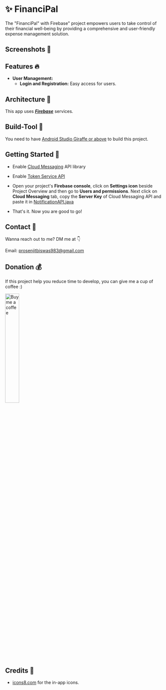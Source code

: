 <div align="center">


</div>

# ✨ FinanciPal
The "FinanciPal" with Firebase" project empowers users to take control of their financial well-being by providing a comprehensive and user-friendly expense management solution.

## Screenshots 📱
<div align="center">
<!-- <img src="https://github.com/Mahmud0808/SheGuard/blob/master/screenshots/onboarding.jpg" width="15%" /> -->
</div>

## Features 🔥

- **User Management:**
  - **Login and Registration:** Easy access for users.



## Architecture 🗼

This app uses [***Firebase***](https://firebase.google.com/) services.

## Build-Tool 🧰

You need to have [Android Studio Giraffe or above](https://developer.android.com/studio) to build this project.

## Getting Started 🚀

- Enable [Cloud Messaging](https://console.cloud.google.com/apis/library/googlecloudmessaging.googleapis.com) API library

- Enable [Token Service API](https://console.cloud.google.com/apis/library/securetoken.googleapis.com)

- Open your project's **Firebase console**, click on **Settings icon** beside Project Overview and then go to **Users and permissions**. Next click on **Cloud Messaging** tab, copy the **Server Key** of Cloud Messaging API and paste it in [NotificationAPI.java](https://github.com/Mahmud0808/SheGuard/blob/master/app/src/main/java/com/android/sheguard/api/NotificationAPI.java)

- That's it. Now you are good to go!

## Contact 📩

Wanna reach out to me? DM me at 👇

Email: prosenjitbiswas983@gmail.com

## Donation 💰

If this project help you reduce time to develop, you can give me a cup of coffee :)

<a href="https://www.buymeacoffee.com/DrDisagree"><img src="https://github.com/Mahmud0808/Iconify/blob/beta/.github/resources/bmc-button.png" width="30%" alt="Buy me a coffee" /></a>

## Credits 🤝

- [icons8.com](https://icons8.com) for the in-app icons.
